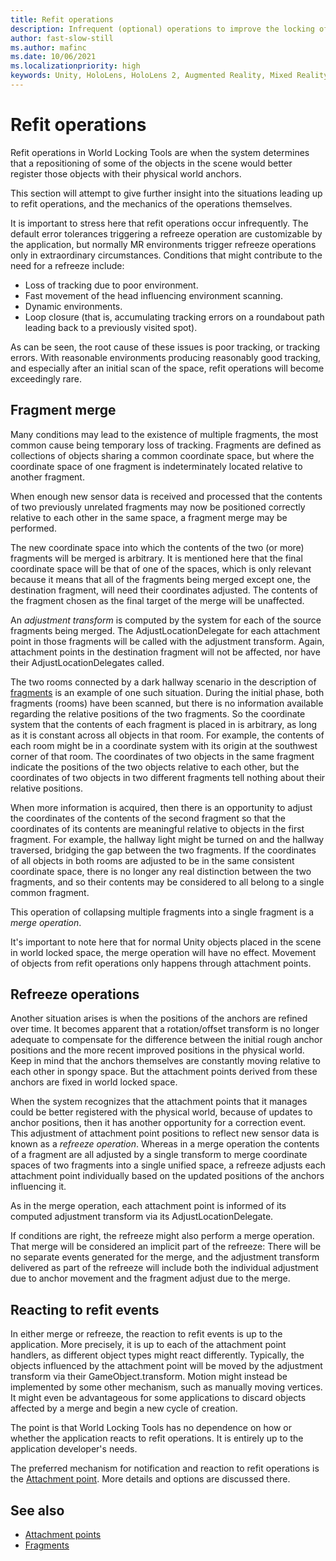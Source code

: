 ```yaml
---
title: Refit operations
description: Infrequent (optional) operations to improve the locking of the virtual coordinate space to physical features.
author: fast-slow-still
ms.author: mafinc
ms.date: 10/06/2021
ms.localizationpriority: high
keywords: Unity, HoloLens, HoloLens 2, Augmented Reality, Mixed Reality, ARCore, ARKit, development, MRTK
---
```


# Refit operations

Refit operations in World Locking Tools are when the system determines that a repositioning of some of the objects in the scene would better register those objects with their physical world anchors.

This section will attempt to give further insight into the situations leading up to refit operations, and the mechanics of the operations themselves.

It is important to stress here that refit operations occur infrequently. The default error tolerances triggering a refreeze operation are customizable by the application, but normally MR environments trigger refreeze operations only in extraordinary circumstances. Conditions that might contribute to the need for a refreeze include:

* Loss of tracking due to poor environment.
* Fast movement of the head influencing environment scanning.
* Dynamic environments.
* Loop closure (that is, accumulating tracking errors on a roundabout path leading back to a previously visited spot).

As can be seen, the root cause of these issues is poor tracking, or tracking errors. With reasonable environments producing reasonably good tracking, and especially after an initial scan of the space, refit operations will become exceedingly rare.

## Fragment merge

Many conditions may lead to the existence of multiple fragments, the most common cause being temporary loss of tracking. Fragments are defined as collections of objects sharing a common coordinate space, but where the coordinate space of one fragment is indeterminately located relative to another fragment.

When enough new sensor data is received and processed that the contents of two previously unrelated fragments may now be positioned correctly relative to each other in the same space, a fragment merge may be performed.

The new coordinate space into which the contents of the two (or more) fragments will be merged is arbitrary. It is mentioned here that the final coordinate space will be that of one of the spaces, which is only relevant because it means that all of the fragments being merged except one, the destination fragment, will need their coordinates adjusted. The contents of the fragment chosen as the final target of the merge will be unaffected.

An *adjustment transform* is computed by the system for each of the source fragments being merged. The AdjustLocationDelegate for each attachment point in those fragments will be called with the adjustment transform. Again, attachment points in the destination fragment will not be affected, nor have their AdjustLocationDelegates called.

The two rooms connected by a dark hallway scenario in the description of [fragments](Fragments.md) is an example of one such situation. During the initial phase, both fragments (rooms) have been scanned, but there is no information available regarding the relative positions of the two fragments. So the coordinate system that the contents of each fragment is placed in is arbitrary, as long as it is constant across all objects in that room. For example, the contents of each room might be in a coordinate system with its origin at the southwest corner of that room. The coordinates of two objects in the same fragment indicate the positions of the two objects relative to each other, but the coordinates of two objects in two different fragments tell nothing about their relative positions.

When more information is acquired, then there is an opportunity to adjust the coordinates of the contents of the second fragment so that the coordinates of its contents are meaningful relative to objects in the first fragment. For example, the hallway light might be turned on and the hallway traversed, bridging the gap between the two fragments. If the coordinates of all objects in both rooms are adjusted to be in the same consistent coordinate space, there is no longer any real distinction between the two fragments, and so their contents may be considered to all belong to a single common fragment.

This operation of collapsing multiple fragments into a single fragment is a *merge operation*.

It's important to note here that for normal Unity objects placed in the scene in world locked space, the merge operation will have no effect. Movement of objects from refit operations only happens through attachment points.

## Refreeze operations

Another situation arises is when the positions of the anchors are refined over time. It becomes apparent that a rotation/offset transform is no longer adequate to compensate for the difference between the initial rough anchor positions and the more recent improved positions in the physical world. Keep in mind that the anchors themselves are constantly moving relative to each other in spongy space. But the attachment points derived from these anchors are fixed in world locked space.

When the system recognizes that the attachment points that it manages could be better registered with the physical world, because of updates to anchor positions, then it has another opportunity for a correction event. This adjustment of attachment point positions to reflect new sensor data is known as a *refreeze operation*. Whereas in a merge operation the contents of a fragment are all adjusted by a single transform to merge coordinate spaces of two fragments into a single unified space, a refreeze adjusts each attachment point individually based on the updated positions of the anchors influencing it.

As in the merge operation, each attachment point is informed of its computed adjustment transform via its AdjustLocationDelegate.  

If conditions are right, the refreeze might also perform a merge operation. That merge will be considered an implicit part of the refreeze: There will be no separate events generated for the merge, and the adjustment transform delivered as part of the refreeze will include both the individual adjustment due to anchor movement and the fragment adjust due to the merge.

## Reacting to refit events

In either merge or refreeze, the reaction to refit events is up to the application. More precisely, it is up to each of the attachment point handlers, as different object  types might react differently. Typically, the objects influenced by the attachment point will be moved by the adjustment transform via their GameObject.transform. Motion might instead be implemented by some other mechanism, such as manually moving vertices. It might even be advantageous for some applications to discard objects affected by a merge and begin a new cycle of creation.

The point is that World Locking Tools has no dependence on how or whether the application reacts to refit operations. It is entirely up to the application developer's needs.

The preferred mechanism for notification and reaction to refit operations is the [Attachment point](AttachmentPoints.md). More details and options are discussed there.

## See also

* [Attachment points](AttachmentPoints.md)
* [Fragments](Fragments.md)
